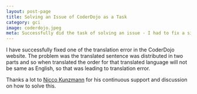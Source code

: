```yaml
---
layout: post-page
title: Solving an Issue of CoderDojo as a Task
category: gci
image: coderdojo.jpeg
meta: Successfully did the task of solving an issue - I had to fix a single translation error.
---
```


I have successfully fixed one of the translation error in the CoderDojo website.
The problem was the translated sentence was distributed in two parts and so when translated
the order for that translated language will not be same as English, so that was leading to
translation error.

Thanks a lot to <a href="https://github.com/niccokunzmann">Nicco Kunzmann</a> for his
continuous support and discussion on how to solve this. 

